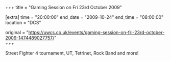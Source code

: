 +++
title = "Gaming Session on Fri 23rd October 2009"

[extra]
time = "20:00:00"
end_date = "2009-10-24"
end_time = "08:00:00"
location = "DCS"

original = "https://uwcs.co.uk/events/gaming-session-on-fri-23rd-october-2009-1474489027757/"    
+++

Street Fighter 4 tournament, UT, Tetrinet, Rock Band and more\!

